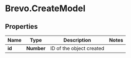 # Brevo.CreateModel

## Properties
Name | Type | Description | Notes
------------ | ------------- | ------------- | -------------
**id** | **Number** | ID of the object created | 


